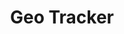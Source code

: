 <h1 align="center">Geo Tracker</h1>

<div align="center">


<h4 Explore IP Address Locations </h4>

</div>
